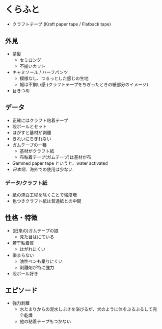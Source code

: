 # くらふと

* クラフトテープ (Kraft paper tape / Flatback tape)

## 外見

* 茶髪
    * セミロング
    * 不揃いカット
* キャミソール / ハーフパンツ
    * 模様なし、つるっとした感じの生地
    * 裾は不揃い感 (クラフトテープをちぎったときの紙部分のイメージ)
* 目きつめ

## データ

* 正確にはクラフト粘着テープ
* 段ボールとセット
* はがすと基材が剥離
* きれいにちぎれない
* ガムテープの一種
  * 基材がクラフト紙
  * 布粘着テープ(ガムテープ)は基材が布
* Gammed paper tape というと、water activated
* *日本発*、海外での使用は少ない


### データ/クラフト紙

* 紙の漂白工程を除くことで強度増
* 色つきクラフト紙は普通紙との中間

## 性格・特徴

* (旧来の)ガムテープの娘
  * 見た目はにている
* 若干粘着質
  * はがれにくい
* 染まらない
  * 油性ペンも乗りにくい
  * 剥離剤が特に強力
* 段ボール好き

## エピソード

* 強力剥離
  * 水たまりからの泥水しぶきを浴びるが、犬のように体をぶるぶるして完全乾燥
  * 他の粘着テープもつかない